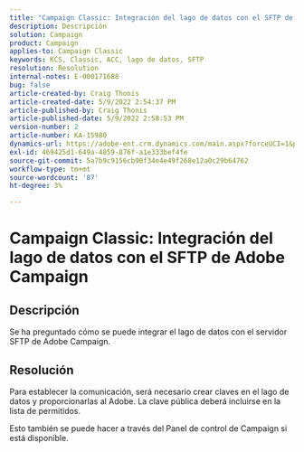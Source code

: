 ```yaml
---
title: "Campaign Classic: Integración del lago de datos con el SFTP de Adobe Campaign"
description: Descripción
solution: Campaign
product: Campaign
applies-to: Campaign Classic
keywords: KCS, Classic, ACC, lago de datos, SFTP
resolution: Resolution
internal-notes: E-000171688
bug: false
article-created-by: Craig Thonis
article-created-date: 5/9/2022 2:54:37 PM
article-published-by: Craig Thonis
article-published-date: 5/9/2022 2:58:53 PM
version-number: 2
article-number: KA-15980
dynamics-url: https://adobe-ent.crm.dynamics.com/main.aspx?forceUCI=1&pagetype=entityrecord&etn=knowledgearticle&id=537447ec-a7cf-ec11-a7b5-00224809c196
exl-id: 469425d1-649a-4859-876f-a1e333bef4fe
source-git-commit: 5a7b9c9156cb90f34e4e49f268e12a0c29b64762
workflow-type: tm+mt
source-wordcount: '87'
ht-degree: 3%

---
```


# Campaign Classic: Integración del lago de datos con el SFTP de Adobe Campaign

## Descripción


Se ha preguntado cómo se puede integrar el lago de datos con el servidor SFTP de Adobe Campaign.


## Resolución


Para establecer la comunicación, será necesario crear claves en el lago de datos y proporcionarlas al Adobe. La clave pública deberá incluirse en la lista de permitidos.



Esto también se puede hacer a través del Panel de control de Campaign si está disponible.
